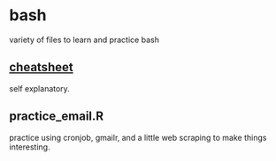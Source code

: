 # bash
variety of files to learn and practice bash

## [cheatsheet](https://rawgit.com/anthonyatto/bash/master/bashCheatSheet.html)
self explanatory.

## practice_email.R
practice using cronjob, gmailr, and a little web scraping to make things interesting.  

